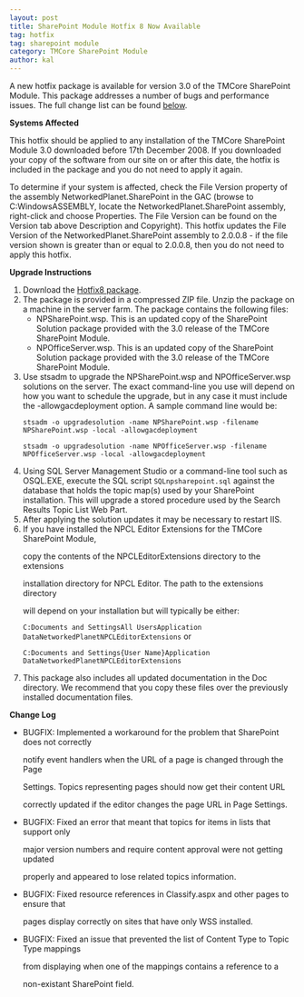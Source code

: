 ```yaml
---
layout: post
title: SharePoint Module Hotfix 8 Now Available
tag: hotfix
tag: sharepoint module
category: TMCore SharePoint Module
author: kal
---
```

A new hotfix package is available for version 3.0 of the TMCore SharePoint Module. This package addresses a number of bugs and performance issues. The full change list can be found <a href="#changelog">below</a>.

<strong>Systems Affected</strong>

This hotfix should be applied to any installation of the TMCore SharePoint Module 3.0 downloaded before 17th December 2008. If you downloaded your copy of the software from our site on or after this date, the hotfix is included in the package and you do not need to apply it again.

To determine if your system is affected, check the File Version property of the assembly NetworkedPlanet.SharePoint in the GAC (browse to C:WindowsASSEMBLY, locate the NetworkedPlanet.SharePoint assembly, right-click and choose Properties. The File Version can be found on the Version tab above Description and Copyright). This hotfix updates the File Version of the NetworkedPlanet.SharePoint assembly to 2.0.0.8 - if the file version shown is greater than or equal to 2.0.0.8, then you do not need to apply this hotfix.

<div id="instructions">

<strong>Upgrade Instructions</strong>

<ol>

<li>Download the <a href="http://www.networkedplanet.com/download/spmodule/NetworkedPlanet.SharePoint.3.0.Hotfix8.zip">Hotfix8 package</a>.</li>

<li>The package is provided in a compressed ZIP file. Unzip the package on a machine in the server farm. The package contains the following files:

<ul>

<li>NPSharePoint.wsp. This is an updated copy of the SharePoint Solution package provided with the 3.0 release of the TMCore SharePoint Module.</li>

<li>NPOfficeServer.wsp. This is an updated copy of the SharePoint Solution package provided with the 3.0 release of the TMCore SharePoint Module.</li>

</ul>

<li>Use stsadm to upgrade the NPSharePoint.wsp and NPOfficeServer.wsp solutions on the server. The exact command-line you use will depend on how you want to schedule the upgrade, but in any case it must include the -allowgacdeployment option. A sample command line would be:<br/>

<code>stsadm -o upgradesolution -name NPSharePoint.wsp -filename NPSharePoint.wsp -local -allowgacdeployment</code><br/>

<code>stsadm -o upgradesolution -name NPOfficeServer.wsp -filename NPOfficeServer.wsp -local -allowgacdeployment</code><br/>

</li>

<li>Using SQL Server Management Studio or a command-line tool such as OSQL.EXE, execute the SQL script <code>SQLnpsharepoint.sql</code> against the database that holds the topic map(s) used by your SharePoint installation. This will upgrade a stored procedure used by the Search Results Topic List Web Part.</li>

<li>After applying the solution updates it may be necessary to restart IIS.</li>

<li>If you have installed the NPCL Editor Extensions for the TMCore SharePoint Module,

copy the contents of the NPCLEditorExtensions directory to the extensions

installation directory for NPCL Editor. The path to the extensions directory

will depend on your installation but will typically be either:

<code>C:Documents and SettingsAll UsersApplication DataNetworkedPlanetNPCLEditorExtensions</code> or

<code>C:Documents and Settings{User Name}Application DataNetworkedPlanetNPCLEditorExtensions</code>

</li>

<li>This package also includes all updated documentation in the Doc directory. We recommend that you copy these files over the previously installed documentation files.</li>

</ol>

</div>

<div id="changelog">

<strong>Change Log</strong>

<ul>

<li>BUGFIX: Implemented a workaround for the problem that SharePoint does not correctly

notify event handlers when the URL of a page is changed through the Page

Settings. Topics representing pages should now get their content URL

correctly updated if the editor changes the page URL in Page Settings.</li>

<li>BUGFIX: Fixed an error that meant that topics for items in lists that support only

major version numbers and require content approval were not getting updated

properly and appeared to lose related topics information.</li>

<li>BUGFIX: Fixed resource references in Classify.aspx and other pages to ensure that

pages display correctly on sites that have only WSS installed.</li>

<li>BUGFIX: Fixed an issue that prevented the list of Content Type to Topic Type mappings

from displaying when one of the mappings contains a reference to a

non-existant SharePoint field.</li>

</ul>

</div>


